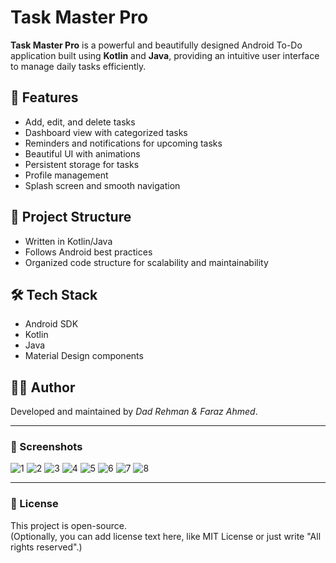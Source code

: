 # Task Master Pro

**Task Master Pro** is a powerful and beautifully designed Android To-Do application built using **Kotlin** and **Java**, providing an intuitive user interface to manage daily tasks efficiently.

## 🚀 Features
- Add, edit, and delete tasks
- Dashboard view with categorized tasks
- Reminders and notifications for upcoming tasks
- Beautiful UI with animations
- Persistent storage for tasks
- Profile management
- Splash screen and smooth navigation

## 📂 Project Structure
- Written in Kotlin/Java
- Follows Android best practices
- Organized code structure for scalability and maintainability

## 🛠️ Tech Stack
- Android SDK
- Kotlin
- Java
- Material Design components

## 🧑‍💻 Author
Developed and maintained by *Dad Rehman & Faraz Ahmed*.

---

### 📸 Screenshots
![1](https://github.com/user-attachments/assets/a0798ed0-7b1e-49cf-b947-320cb6cc6f4b)
![2](https://github.com/user-attachments/assets/e56bbe13-e997-4bdc-980e-8a79775166aa)
![3](https://github.com/user-attachments/assets/c6c7e556-52b3-4019-8afc-a95723190e72)
![4](https://github.com/user-attachments/assets/5eb5d66c-a35b-4482-a8b6-dfb1437533bf)
![5](https://github.com/user-attachments/assets/c2653f95-e9d8-44e5-a822-25c20222fc98)
![6](https://github.com/user-attachments/assets/02628d77-843b-42f3-a85a-3db0bac6b4ff)
![7](https://github.com/user-attachments/assets/0eb73cf6-c557-4e74-a715-028b77344563)
![8](https://github.com/user-attachments/assets/00c502cc-8e0d-4414-ae85-fdbe0abf32d5)

---

### 📝 License
This project is open-source.  
(Optionally, you can add license text here, like MIT License or just write "All rights reserved".)

